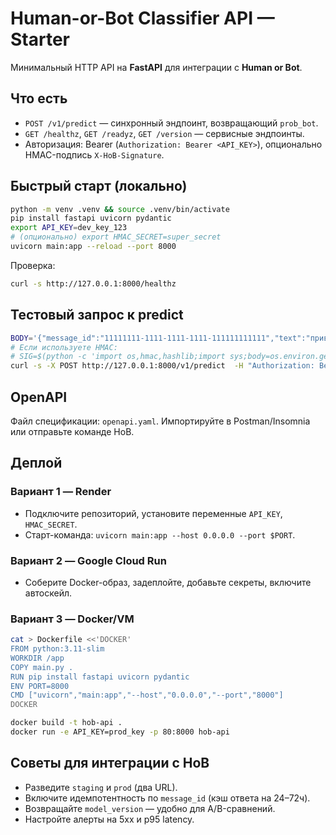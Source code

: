 # Human-or-Bot Classifier API — Starter

Минимальный HTTP API на **FastAPI** для интеграции с **Human or Bot**.

## Что есть
- `POST /v1/predict` — синхронный эндпоинт, возвращающий `prob_bot`.
- `GET /healthz`, `GET /readyz`, `GET /version` — сервисные эндпоинты.
- Авторизация: Bearer (`Authorization: Bearer <API_KEY>`), опционально HMAC-подпись `X-HoB-Signature`.

## Быстрый старт (локально)
```bash
python -m venv .venv && source .venv/bin/activate
pip install fastapi uvicorn pydantic
export API_KEY=dev_key_123
# (опционально) export HMAC_SECRET=super_secret
uvicorn main:app --reload --port 8000
```

Проверка:
```bash
curl -s http://127.0.0.1:8000/healthz
```

## Тестовый запрос к predict
```bash
BODY='{"message_id":"11111111-1111-1111-1111-111111111111","text":"привет, как дела?","lang":"ru"}'
# Если используете HMAC:
# SIG=$(python -c 'import os,hmac,hashlib;import sys;body=os.environ.get("BODY","");print(hmac.new(os.getenv("HMAC_SECRET","").encode(), body.encode(), hashlib.sha256).hexdigest())')
curl -s -X POST http://127.0.0.1:8000/v1/predict  -H "Authorization: Bearer $API_KEY"  -H "Content-Type: application/json"  -H "X-Request-ID: local-test-1"  ${SIG:+-H "X-HoB-Signature: $SIG"}  -d "$BODY" | jq .
```

## OpenAPI
Файл спецификации: `openapi.yaml`. Импортируйте в Postman/Insomnia или отправьте команде HoB.

## Деплой

### Вариант 1 — Render
- Подключите репозиторий, установите переменные `API_KEY`, `HMAC_SECRET`.
- Старт-команда: `uvicorn main:app --host 0.0.0.0 --port $PORT`.

### Вариант 2 — Google Cloud Run
- Соберите Docker-образ, задеплойте, добавьте секреты, включите автоскейл.

### Вариант 3 — Docker/VM
```bash
cat > Dockerfile <<'DOCKER'
FROM python:3.11-slim
WORKDIR /app
COPY main.py .
RUN pip install fastapi uvicorn pydantic
ENV PORT=8000
CMD ["uvicorn","main:app","--host","0.0.0.0","--port","8000"]
DOCKER

docker build -t hob-api .
docker run -e API_KEY=prod_key -p 80:8000 hob-api
```

## Советы для интеграции с HoB
- Разведите `staging` и `prod` (два URL).
- Включите идемпотентность по `message_id` (кэш ответа на 24–72ч).
- Возвращайте `model_version` — удобно для A/B-сравнений.
- Настройте алерты на 5xx и p95 latency.
